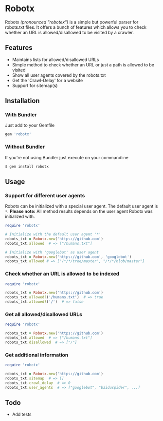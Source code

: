 # Robotx
Robotx _(pronounced "robotex")_ is a simple but powerful parser for robots.txt files.
It offers a bunch of features which allows you to check whether an URL is allowed/disallowed to be visited by a crawler.


## Features

- Maintains lists for allowed/disallowed URLs
- Simple method to check whether an URL or just a path is allowed to be visited
- Show all user agents covered by the robots.txt
- Get the 'Crawl-Delay' for a website
- Support for sitemap(s)

## Installation
### With Bundler
Just add to your Gemfile
~~~ruby
gem 'robotx'
~~~

### Without Bundler
If you're not using Bundler just execute on your commandline
~~~bash
$ gem install robotx
~~~

## Usage
### Support for different user agents
Robotx can be initialized with a special user agent. The default user agent is `*`.
**Please note:** All method results depends on the user agent Robotx was initialized with.
~~~ruby
require 'robotx'

# Initialize with the default user agent '*'
robots_txt = Robotx.new('https://github.com')
robots_txt.allowed  # => ["/humans.txt"]

# Initialize with 'googlebot' as user agent
robots_txt = Robotx.new('https://github.com', 'googlebot')
robots_txt.allowed # => ["/*/*/tree/master", "/*/*/blob/master"]
~~~

### Check whether an URL is allowed to be indexed
~~~ruby
require 'robotx'

robots_txt = Robotx.new('https://github.com')
robots_txt.allowed?('/humans.txt')  # => true
robots_txt.allowed?('/')  # => false
~~~

### Get all allowed/disallowed URLs
~~~ruby
require 'robotx'

robots_txt = Robotx.new('https://github.com')
robots_txt.allowed  # => ["/humans.txt"]
robots_txt.disallowed  # => ["/"]
~~~

### Get additional information
~~~ruby
require 'robotx'

robots_txt = Robotx.new('https://github.com')
robots_txt.sitemap  # => []
robots_txt.crawl_delay  # => 0
robots_txt.user_agents  # => ["googlebot", "baiduspider", ...]
~~~

## Todo
- Add tests
